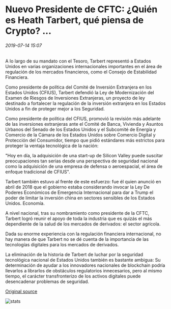 # Nuevo Presidente de CFTC: ¿Quién es Heath Tarbert, qué piensa de Crypto? ...

###### 2019-07-14 15:07

A lo largo de su mandato con el Tesoro, Tarbert representó a Estados Unidos en varias organizaciones internacionales importantes en el área de regulación de los mercados financieros, como el Consejo de Estabilidad Financiera.

Como presidente de política del Comité de Inversión Extranjera en los Estados Unidos (CFIUS), Tarbert defendió la Ley de Modernización del Examen de Riesgos de Inversiones Extranjeras, un proyecto de ley destinado a fortalecer la regulación de la inversión extranjera en los Estados Unidos a fin de proteger mejor a los Seguridad.

Como presidente de política del CFIUS, promovió la revisión más adelante de las inversiones extranjeras ante el Comité de Banca, Vivienda y Asuntos Urbanos del Senado de los Estados Unidos y el Subcomité de Energía y Comercio de la Cámara de los Estados Unidos sobre Comercio Digital y Protección del Consumidor, tiempo que pidió estándares más estrictos para proteger la ventaja tecnológica de la nación:

"Hoy en día, la adquisición de una start-up de Silicon Valley puede suscitar preocupaciones tan serias desde una perspectiva de seguridad nacional como la adquisición de una empresa de defensa o aeroespacial, el área de enfoque tradicional de CFIUS".

Tarbert también estuvo al frente de este esfuerzo: fue él quien anunció en abril de 2018 que el gobierno estaba considerando invocar la Ley De Poderes Económicos de Emergencia Internacional para dar a Trump el poder de limitar la inversión china en sectores sensibles de los Estados Unidos. Economía.

A nivel nacional, tras su nombramiento como presidente de la CFTC, Tarbert logró reunir el apoyo de toda la industria que es quizás el más dependiente de la salud de los mercados de derivados: el sector agrícola.

Dada su enorme experiencia con la regulación financiera internacional, no hay manera de que Tarbert no se dé cuenta de la importancia de las tecnologías digitales para los mercados de derivados.

La eliminación de la historia de Tarbert de luchar por la seguridad tecnológica nacional de Estados Unidos también es bastante ambigua: Su determinación de ayudar a los innovadores nacionales de blockchain podría llevarlos a librarlos de obstáculos regulatorios innecesarios, pero al mismo tiempo, el carácter transfronterizo de los activos digitales puede desencadenar problemas de seguridad.

[Original source](https://cointelegraph.com/news/cftcs-new-chairman-who-is-heath-tarbert-what-he-thinks-of-crypto)

![stats](https://c.statcounter.com/11760860/0/a89fa40b/1/ "stats")